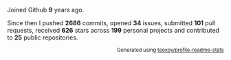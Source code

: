 Joined Github **9** years ago.

Since then I pushed **2686** commits, opened **34** issues, submitted **101** pull requests, received **626** stars across **199** personal projects and contributed to **25** public repositories.

<p align="right"><sub>Generated using <a href="https://github.com/marketplace/actions/profile-readme-stats">teoxoy/profile-readme-stats</a></sub></p>
